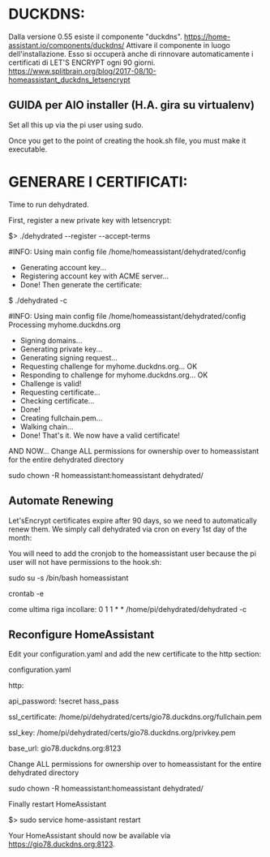 # DUCKDNS:
Dalla versione 0.55 esiste il componente "duckdns".
https://home-assistant.io/components/duckdns/
Attivare il componente in luogo dell'installazione. 
Esso si occuperà anche di rinnovare automaticamente i certificati di LET'S ENCRYPT ogni 90 giorni.
https://www.splitbrain.org/blog/2017-08/10-homeassistant_duckdns_letsencrypt

## GUIDA per AIO installer (H.A. gira su virtualenv)
Set all this up via the pi user using sudo.

Once you get to the point of creating the hook.sh file, you must make it executable.

# GENERARE I CERTIFICATI:
Time to run dehydrated.

First, register a new private key with letsencrypt:

$> ./dehydrated --register  --accept-terms

#INFO: Using main config file /home/homeassistant/dehydrated/config
 + Generating account key...
 + Registering account key with ACME server...
 + Done!
Then generate the certificate:

$ ./dehydrated -c

#INFO: Using main config file /home/homeassistant/dehydrated/config
Processing myhome.duckdns.org
 + Signing domains...
 + Generating private key...
 + Generating signing request...
 + Requesting challenge for myhome.duckdns.org...
OK
 + Responding to challenge for myhome.duckdns.org...
OK
 + Challenge is valid!
 + Requesting certificate...
 + Checking certificate...
 + Done!
 + Creating fullchain.pem...
 + Walking chain...
 + Done!
That's it. We now have a valid certificate!

AND NOW... Change ALL permissions for ownership over to homeassistant for the entire dehydrated directory

sudo chown -R homeassistant:homeassistant dehydrated/

## Automate Renewing

Let'sEncrypt certificates expire after 90 days, so we need to automatically renew them. We simply call dehydrated via cron on every 1st day of the month:

You will need to add the cronjob to the homeassistant user because the pi user will not have permissions to the hook.sh:

sudo su -s /bin/bash homeassistant

crontab -e

come ultima riga incollare: 
0 1 1 * * /home/pi/dehydrated/dehydrated -c

## Reconfigure HomeAssistant

Edit your configuration.yaml and add the new certificate to the http section:

configuration.yaml

http:

  api_password: !secret hass_pass
  
  ssl_certificate: /home/pi/dehydrated/certs/gio78.duckdns.org/fullchain.pem
  
  ssl_key: /home/pi/dehydrated/certs/gio78.duckdns.org/privkey.pem
  
  base_url: gio78.duckdns.org:8123

Change ALL permissions for ownership over to homeassistant for the entire dehydrated directory

sudo chown -R homeassistant:homeassistant dehydrated/
  
  Finally restart HomeAssistant

$> sudo service home-assistant restart

Your HomeAssistant should now be available via https://gio78.duckdns.org:8123.
